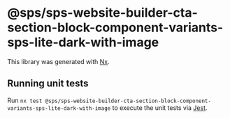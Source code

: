 # @sps/sps-website-builder-cta-section-block-component-variants-sps-lite-dark-with-image

This library was generated with [Nx](https://nx.dev).

## Running unit tests

Run `nx test @sps/sps-website-builder-cta-section-block-component-variants-sps-lite-dark-with-image` to execute the unit tests via [Jest](https://jestjs.io).
